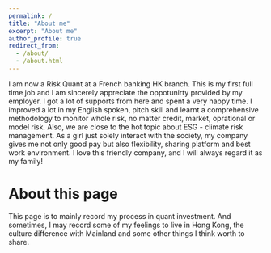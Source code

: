 ```yaml
---
permalink: /
title: "About me"
excerpt: "About me"
author_profile: true
redirect_from: 
  - /about/
  - /about.html
---
```


I am now a Risk Quant at a French banking HK branch. This is my first full time job and I am sincerely appreciate the oppotunirty provided by my employer. I got a lot of supports from here and spent a very happy time. I improved a lot in my English spoken, pitch skill and learnt a comprehensive methodology to monitor whole risk, no matter credit, market, oprational or model risk. Also, we are close to the hot topic about ESG - climate risk management. As a girl just solely interact with the society, my company gives me not only good pay but also flexibility, sharing platform and best work environment. I love this friendly company, and I will always regard it as my family!

About this page
======
This page is to mainly record my process in quant investment. And sometimes, I may record some of my feelings to live in Hong Kong, the culture difference with Mainland and some other things I think worth to share.
